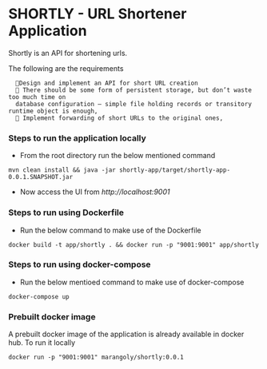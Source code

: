 # SHORTLY - URL Shortener Application

Shortly is an API for shortening urls.

The following are the requirements 

      Design and implement an API for short URL creation
       There should be some form of persistent storage, but don’t waste too much time on
      database configuration – simple file holding records or transitory runtime object is enough,
       Implement forwarding of short URLs to the original ones,

### Steps to run the application locally

* From the root directory run the below mentioned command
```
mvn clean install && java -jar shortly-app/target/shortly-app-0.0.1.SNAPSHOT.jar
```
* Now access the UI from *http://localhost:9001*

### Steps to run using Dockerfile

* Run the below command to make use of the Dockerfile

```
docker build -t app/shortly . && docker run -p "9001:9001" app/shortly
```

### Steps to run using docker-compose

* Run the below mentioed command to make use of docker-compose

```
docker-compose up
```

### Prebuilt docker image

A prebuilt docker image of the application is already available in docker hub. To run it locally

```
docker run -p "9001:9001" marangoly/shortly:0.0.1
```
